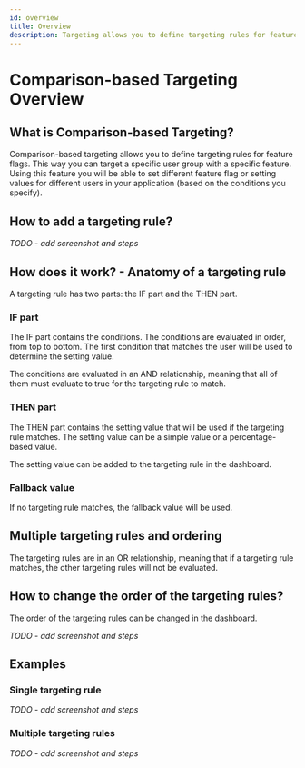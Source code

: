 ```yaml
---
id: overview
title: Overview
description: Targeting allows you to define targeting rules for feature flags. This way you can target a specific user group with a specific feature.
---
```


# Comparison-based Targeting Overview

## What is Comparison-based Targeting?

Comparison-based targeting allows you to define targeting rules for feature flags. This way you can target a specific user group with a specific feature. Using this feature you will be able to set different feature flag or setting values for different users in your application (based on the conditions you specify).

## How to add a targeting rule?

*TODO - add screenshot and steps*

## How does it work? - Anatomy of a targeting rule

A targeting rule has two parts: the IF part and the THEN part.

### IF part

The IF part contains the conditions. The conditions are evaluated in order, from top to bottom. The first condition that matches the user will be used to determine the setting value.

The conditions are evaluated in an AND relationship, meaning that all of them must evaluate to true for the targeting rule to match.

### THEN part

The THEN part contains the setting value that will be used if the targeting rule matches. The setting value can be a simple value or a percentage-based value.

The setting value can be added to the targeting rule in the dashboard.

### Fallback value

If no targeting rule matches, the fallback value will be used.

## Multiple targeting rules and ordering

The targeting rules are in an OR relationship, meaning that if a targeting rule matches, the other targeting rules will not be evaluated.

## How to change the order of the targeting rules?

The order of the targeting rules can be changed in the dashboard.

*TODO - add screenshot and steps*

## Examples

### Single targeting rule

*TODO - add screenshot and steps*

### Multiple targeting rules

*TODO - add screenshot and steps*